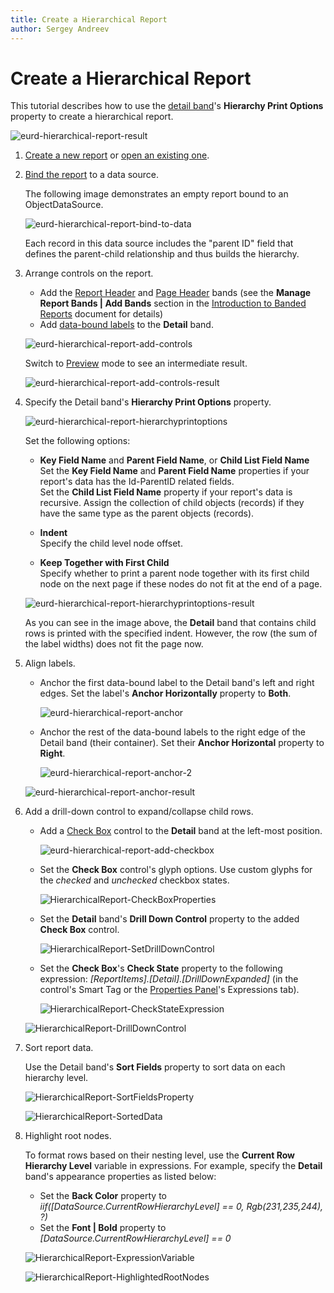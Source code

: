 ```yaml
---
title: Create a Hierarchical Report
author: Sergey Andreev
---
```

# Create a Hierarchical Report

This tutorial describes how to use the [detail band](../../report-designer/introduction-to-banded-reports.md)'s **Hierarchy Print Options** property to create a hierarchical report.

![eurd-hierarchical-report-result](../../../images/eurd-hierarchical-report-expressions-result.png)

1. [Create a new report](../add-new-reports.md) or [open an existing one](../open-reports.md).

1. [Bind the report](../bind-to-data.md) to a data source.

    The following image demonstrates an empty report bound to an ObjectDataSource.

    ![eurd-hierarchical-report-bind-to-data](../../../images/eurd-hierarchical-report-bind-to-data.png)

    Each record in this data source includes the "parent ID" field that defines the parent-child relationship and thus builds the hierarchy.

1. Arrange controls on the report.

    - Add the [Report Header](../introduction-to-banded-reports.md) and [Page Header](../introduction-to-banded-reports.md) bands (see the **Manage Report Bands | Add Bands** section in the [Introduction to Banded Reports](../introduction-to-banded-reports.md) document for details)
    - Add [data-bound labels](../use-report-elements/use-basic-report-controls/label.md) to the **Detail** band.

    ![eurd-hierarchical-report-add-controls](../../../images/eurd-hierarchical-report-add-controls.png)

    Switch to [Preview](../preview-print-and-export-reports.md) mode to see an intermediate result.

    ![eurd-hierarchical-report-add-controls-result](../../../images/eurd-hierarchical-report-add-controls-result.png)

1. Specify the Detail band's **Hierarchy Print Options** property.

    ![eurd-hierarchical-report-hierarchyprintoptions](../../../images/eurd-hierarchical-report-hierarchyprintoptions.png)

    Set the following options:

    - **Key Field Name** and **Parent Field Name**, or **Child List Field Name**  
    Set the **Key Field Name** and **Parent Field Name** properties if your report's data has the Id-ParentID related fields.  
    Set the **Child List Field Name** property if your report's data is recursive. Assign the collection of child objects (records) if they have the same type as the parent objects (records).

    - **Indent**  
    Specify the child level node offset.

    - **Keep Together with First Child**  
    Specify whether to print a parent node together with its first child node on the next page if these nodes do not fit at the end of a page.

    ![eurd-hierarchical-report-hierarchyprintoptions-result](../../../images/eurd-hierarchical-report-hierarchyprintoptions-result.png)

    As you can see in the image above, the **Detail** band that contains child rows is printed with the specified indent. However, the row (the sum of the label widths) does not fit the page now.

1. Align labels.

    - Anchor the first data-bound label to the Detail band's left and right edges. Set the label's **Anchor Horizontally** property to **Both**.

        ![eurd-hierarchical-report-anchor](../../../images/eurd-hierarchical-report-anchor.png)

    - Anchor the rest of the data-bound labels to the right edge of the Detail band (their container). Set their **Anchor Horizontal** property to **Right**.

        ![eurd-hierarchical-report-anchor-2](../../../images/eurd-hierarchical-report-anchor-2.png)

    ![eurd-hierarchical-report-anchor-result](../../../images/eurd-hierarchical-report-anchor-result.png)

1. Add a drill-down control to expand/collapse child rows.

    - Add a [Check Box](..\use-report-elements\use-basic-report-controls\check-box.md) control to the **Detail** band at the left-most position.

      ![eurd-hierarchical-report-add-checkbox](../../../images/eurd-hierarchical-report-add-checkbox.png)

    - Set the **Check Box** control's glyph options. Use custom glyphs for the *checked* and *unchecked* checkbox states.

        ![HierarchicalReport-CheckBoxProperties](../../../images/eurd-hierarchical-report-checkbox-properties.png)

    - Set the **Detail** band's **Drill Down Control** property to the added **Check Box** control.

        ![HierarchicalReport-SetDrillDownControl](../../../images/eurd-hierarchical-report-drilldown.png)

    - Set the **Check Box**'s **Check State** property to the following expression: *[ReportItems].[Detail].[DrillDownExpanded]* (in the control's Smart Tag or the [Properties Panel](../report-designer-tools/ui-panels/properties-panel.md)'s Expressions tab).

        ![HierarchicalReport-CheckStateExpression](../../../images/eurd-hierarchical-report-checkstateexpression.png)

    ![HierarchicalReport-DrillDownControl](../../../images/eurd-hierarchical-report-checkbox-result.png)

7. Sort report data.

    Use the Detail band's **Sort Fields** property to sort data on each hierarchy level.

    ![HierarchicalReport-SortFieldsProperty](../../../images/eurd-hierarchical-report-sort-fields.png)

    ![HierarchicalReport-SortedData](../../../images/eurd-hierarchical-report-sort-fields-result.png)

8. Highlight root nodes.

    To format rows based on their nesting level, use the **Current Row Hierarchy Level** variable in expressions. For example, specify the **Detail** band's appearance properties as listed below:

    - Set the **Back Color** property to *iif([DataSource.CurrentRowHierarchyLevel] == 0, Rgb(231,235,244), ?)*
    - Set the **Font | Bold** property to *[DataSource.CurrentRowHierarchyLevel] == 0*

    ![HierarchicalReport-ExpressionVariable](../../../images/eurd-hierarchical-report-expressions.png)

    ![HierarchicalReport-HighlightedRootNodes](../../../images/eurd-hierarchical-report-expressions-result.png)

